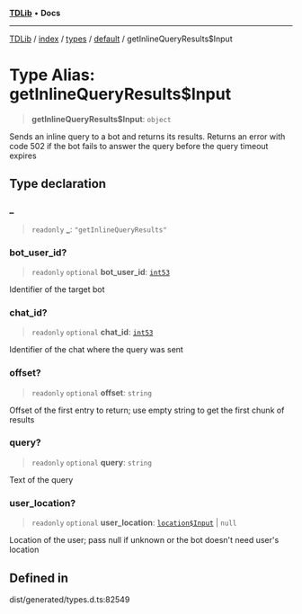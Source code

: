 [**TDLib**](../../../../../../README.md) • **Docs**

***

[TDLib](../../../../../../modules.md) / [index](../../../../../README.md) / [types](../../../README.md) / [default](../README.md) / getInlineQueryResults$Input

# Type Alias: getInlineQueryResults$Input

> **getInlineQueryResults$Input**: `object`

Sends an inline query to a bot and returns its results. Returns an error with code 502 if the bot fails to answer the query before the query timeout expires

## Type declaration

### \_

> `readonly` **\_**: `"getInlineQueryResults"`

### bot\_user\_id?

> `readonly` `optional` **bot\_user\_id**: [`int53`](int53-1.md)

Identifier of the target bot

### chat\_id?

> `readonly` `optional` **chat\_id**: [`int53`](int53-1.md)

Identifier of the chat where the query was sent

### offset?

> `readonly` `optional` **offset**: `string`

Offset of the first entry to return; use empty string to get the first chunk of results

### query?

> `readonly` `optional` **query**: `string`

Text of the query

### user\_location?

> `readonly` `optional` **user\_location**: [`location$Input`](location$Input-1.md) \| `null`

Location of the user; pass null if unknown or the bot doesn't need user's location

## Defined in

dist/generated/types.d.ts:82549
